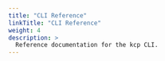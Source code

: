 ```yaml
---
title: "CLI Reference"
linkTitle: "CLI Reference"
weight: 4
description: >
  Reference documentation for the kcp CLI.
---
```

